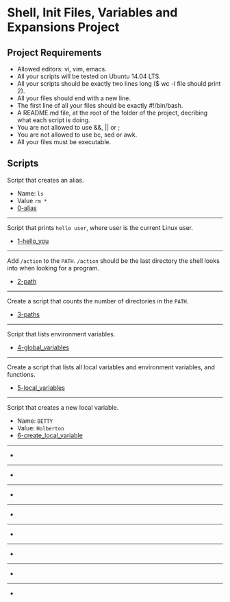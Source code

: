 # Shell, Init Files, Variables and Expansions Project

## Project Requirements
* Allowed editors: vi, vim, emacs.
* All your scripts will be tested on Ubuntu 14.04 LTS.
* All your scripts should be exactly two lines long ($ wc -l
  file should print 2).
* All your files should end with a new line.
* The first line of all your files should be exactly #!/bin/bash.
* A README.md file, at the root of the folder of the project,
  decribing what each script is doing.
* You are not allowed to use &&, || or ;
* You are not allowed to use bc, sed or awk.
* All your files must be executable.

## Scripts
Script that creates an alias.
* Name: `ls`
* Value `rm *`
* [0-alias](../0x03-shell_variables_expansions/0-alias)

***
Script that prints `hello user`, where user is the current Linux user.
* [1-hello_you](../0x03-shell_variables_expansions/1-hello_you)

***
Add `/action` to the `PATH`. `/action` should be the last directory the shell looks into when looking for a program.
* [2-path](../0x03-shell_variables_expansions/2-path)

***
Create a script that counts the number of directories in the `PATH`.
* [3-paths](../0x03-shell_variables_expansions/3-paths)

***
Script that lists environment variables.
* [4-global_variables](../0x03-shell_variables_expansions/4-global_variables)

***
Create a script that lists all local variables and environment variables, and functions.
* [5-local_variables](../0x03-shell_variables_expansions/5-local_variables)

***
Script that creates a new local variable.
* Name: `BETTY`
* Value: `Holberton`
* [6-create_local_variable](../0x03-shell_variables_expansions/6-create_local_variable)

***

* [](../0x03-shell_variables_expansions/)

***

* [](../0x03-shell_variables_expansions/)

***

* [](../0x03-shell_variables_expansions/)

***

* [](../0x03-shell_variables_expansions/)

***

* [](../0x03-shell_variables_expansions/)

***

* [](../0x03-shell_variables_expansions/)

***

* [](../0x03-shell_variables_expansions/)

***

* [](../0x03-shell_variables_expansions/)
